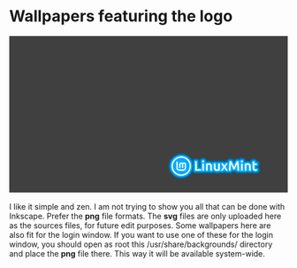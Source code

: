 # Wallpapers featuring the logo
![preview](Neon-02.svg)


I like it simple and zen. I am not trying to show you all that can be done with Inkscape. Prefer the **png** file formats. The **svg** files are only uploaded here as the sources files, for future edit purposes. Some wallpapers here are also fit for the login window. If you want to use one of these for the login window, you should open as root this /usr/share/backgrounds/ directory and place the **png** file there. This way it will be available system-wide.
